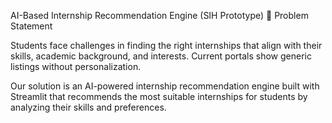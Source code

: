 AI-Based Internship Recommendation Engine (SIH Prototype)
📌 Problem Statement

Students face challenges in finding the right internships that align with their skills, academic background, and interests. Current portals show generic listings without personalization.

Our solution is an AI-powered internship recommendation engine built with Streamlit that recommends the most suitable internships for students by analyzing their skills and preferences.

